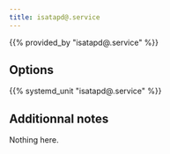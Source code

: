 ```yaml
---
title: isatapd@.service
---
```


{{% provided_by "isatapd@.service" %}}

## Options

{{% systemd_unit "isatapd@.service" %}}

## Additionnal notes

Nothing here.